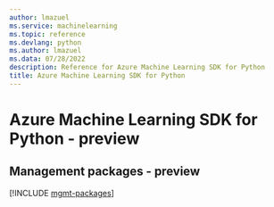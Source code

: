 ```yaml
---
author: lmazuel
ms.service: machinelearning
ms.topic: reference
ms.devlang: python
ms.author: lmazuel
ms.data: 07/28/2022
description: Reference for Azure Machine Learning SDK for Python
title: Azure Machine Learning SDK for Python
---
```

# Azure Machine Learning SDK for Python - preview

## Management packages - preview
[!INCLUDE [mgmt-packages](machine-learning-mgmt-index.md)]
